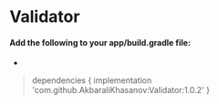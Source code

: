 # Validator
#### Add the following to your app/build.gradle file:

*
>   dependencies {
	        implementation 'com.github.AkbaraliKhasanov:Validator:1.0.2'
	}

